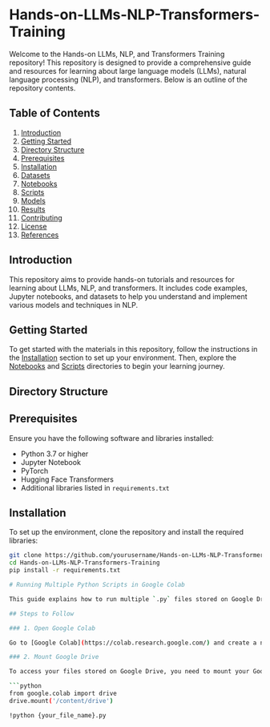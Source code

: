 # Hands-on-LLMs-NLP-Transformers-Training

Welcome to the Hands-on LLMs, NLP, and Transformers Training repository! This repository is designed to provide a comprehensive guide and resources for learning about large language models (LLMs), natural language processing (NLP), and transformers. Below is an outline of the repository contents.

## Table of Contents

1. [Introduction](#introduction)
2. [Getting Started](#getting-started)
3. [Directory Structure](#directory-structure)
4. [Prerequisites](#prerequisites)
5. [Installation](#installation)
6. [Datasets](#datasets)
7. [Notebooks](#notebooks)
8. [Scripts](#scripts)
9. [Models](#models)
10. [Results](#results)
11. [Contributing](#contributing)
12. [License](#license)
13. [References](#references)

## Introduction

This repository aims to provide hands-on tutorials and resources for learning about LLMs, NLP, and transformers. It includes code examples, Jupyter notebooks, and datasets to help you understand and implement various models and techniques in NLP.

## Getting Started

To get started with the materials in this repository, follow the instructions in the [Installation](#installation) section to set up your environment. Then, explore the [Notebooks](#notebooks) and [Scripts](#scripts) directories to begin your learning journey.

## Directory Structure


## Prerequisites

Ensure you have the following software and libraries installed:
- Python 3.7 or higher
- Jupyter Notebook
- PyTorch
- Hugging Face Transformers
- Additional libraries listed in `requirements.txt`

## Installation

To set up the environment, clone the repository and install the required libraries:

```bash
git clone https://github.com/yourusername/Hands-on-LLMs-NLP-Transformers-Training.git
cd Hands-on-LLMs-NLP-Transformers-Training
pip install -r requirements.txt

# Running Multiple Python Scripts in Google Colab

This guide explains how to run multiple `.py` files stored on Google Drive in Google Colab.

## Steps to Follow

### 1. Open Google Colab

Go to [Google Colab](https://colab.research.google.com/) and create a new notebook.

### 2. Mount Google Drive

To access your files stored on Google Drive, you need to mount your Google Drive to the Colab environment.

```python
from google.colab import drive
drive.mount('/content/drive')

!python {your_file_name}.py

